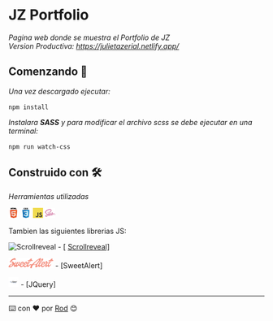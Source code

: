 # JZ Portfolio

_Pagina web donde se muestra el Portfolio de JZ_<br>
_Version Productiva:_
_https://julietazerial.netlify.app/_

## Comenzando 🚀

_Una vez descargado ejecutar:_
```
npm install
```

_Instalara  **SASS** y para modificar el archivo scss se debe ejecutar en una terminal:_
```
npm run watch-css
```
## Construido con 🛠️

_Herramientas utilizadas_
<p>
<img height="20" alt="HTML" src="https://raw.githubusercontent.com/github/explore/80688e429a7d4ef2fca1e82350fe8e3517d3494d/topics/html/html.png">
<img height="20" alt="CSS" src="https://raw.githubusercontent.com/github/explore/80688e429a7d4ef2fca1e82350fe8e3517d3494d/topics/css/css.png">
<img height="20" alt="JS" src="https://raw.githubusercontent.com/github/explore/80688e429a7d4ef2fca1e82350fe8e3517d3494d/topics/javascript/javascript.png">
<code><img height="20" alt="SASS" src="https://raw.githubusercontent.com/github/explore/80688e429a7d4ef2fca1e82350fe8e3517d3494d/topics/sass/sass.png"></code>
</p>
Tambien las siguientes librerias JS: <br>
<p><img height="20" alt="Scrollreveal" src="https://cdn-images-1.medium.com/max/800/1*idpT5sopU1QadJagaSWFiQ.png"> - [ <a href="https://scrollrevealjs.org/"> Scrollreveal]</a></p>
<p><img height="20" alt="SweetAlert" src="https://raw.githubusercontent.com/t4t5/sweetalert/e3c2085473a0eb5a6b022e43eb22e746380bb955/assets/logotype.png"> - [SweetAlert]</p>
<p><img height="20" alt="JQuery" src="https://raw.githubusercontent.com/github/explore/80688e429a7d4ef2fca1e82350fe8e3517d3494d/topics/jquery/jquery.png"> - [JQuery]</p>

 
---
⌨️ con ❤️ por [Rod](https://github.com/Rod77) 😊
